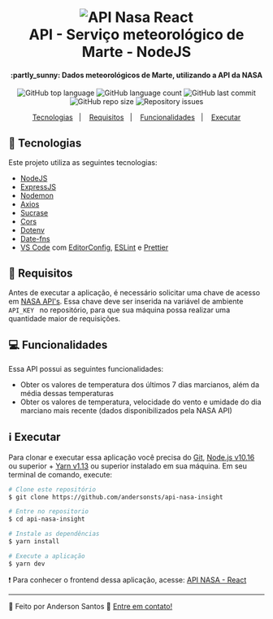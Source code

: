<h1 align="center">
    <img alt="API Nasa React" src="https://res.cloudinary.com/andersonsts/image/upload/v1584552735/marte_zax9q1.png" />
    <br />
    API - Serviço meteorológico de Marte - NodeJS
</h1>

<h4 align="center">
  :partly_sunny: Dados meteorológicos de Marte, utilizando a API da NASA
</h4>

<p align="center">
  <img alt="GitHub top language" src="https://img.shields.io/github/languages/top/andersonsts/api-nasa-insight">

  <img alt="GitHub language count" src="https://img.shields.io/github/languages/count/andersonsts/api-nasa-insight">

  <img alt="GitHub last commit" src="https://img.shields.io/github/last-commit/andersonsts/api-nasa-insight">

  <img alt="GitHub repo size" src="https://img.shields.io/github/repo-size/andersonsts/api-nasa-insight">

  <img alt="Repository issues" src="https://img.shields.io/github/issues/andersonsts/api-nasa-insight">
</p>

<p align="center">
  <a href="#rocket-tecnologias">Tecnologias</a>&nbsp;&nbsp;&nbsp;|&nbsp;&nbsp;&nbsp;
  <a href="#key-requisitos">Requisitos</a>&nbsp;&nbsp;&nbsp;|&nbsp;&nbsp;&nbsp;
  <a href="#computer-funcionalidades">Funcionalidades</a>&nbsp;&nbsp;&nbsp;|&nbsp;&nbsp;&nbsp;
  <a href="#information_source-executar">Executar</a>
</p>

## :rocket: Tecnologias

Este projeto utiliza as seguintes tecnologias:

-  [NodeJS](https://nodejs.org/en/)
-  [ExpressJS](https://expressjs.com/)
-  [Nodemon](https://nodemon.io/)
-  [Axios](https://github.com/axios/axios)
-  [Sucrase](https://github.com/alangpierce/sucrase)
-  [Cors](https://github.com/expressjs/cors)
-  [Dotenv](https://www.npmjs.com/package/dotenv)
-  [Date-fns](https://date-fns.org/)
-  [VS Code][vc] com [EditorConfig][vceditconfig], [ESLint][vceslint] e [Prettier](https://github.com/prettier/prettier-eslint)

## :key: Requisitos
Antes de executar a aplicação, é necessário solicitar uma chave de acesso em [NASA API's](https://api.nasa.gov/). Essa chave deve ser inserida na variável de ambiente ```API_KEY ``` no repositório, para que sua máquina possa realizar uma quantidade maior de requisições.

## :computer: Funcionalidades
Essa API possui as seguintes funcionalidades:

- Obter os valores de temperatura dos últimos 7 dias marcianos, além da média dessas temperaturas
- Obter os valores de temperatura, velocidade do vento e umidade do dia marciano mais recente (dados disponibilizados pela NASA API)

## :information_source: Executar

Para clonar e executar essa aplicação você precisa do [Git](https://git-scm.com), [Node.js v10.16][nodejs] ou superior + [Yarn v1.13][yarn] ou superior instalado em sua máquina. Em seu terminal de comando, execute:

```bash
# Clone este repositório
$ git clone https://github.com/andersonsts/api-nasa-insight

# Entre no repositorio
$ cd api-nasa-insight

# Instale as dependências
$ yarn install

# Execute a aplicação
$ yarn dev
```

:exclamation: Para conhecer o frontend dessa aplicação, acesse: [API NASA - React](https://github.com/andersonsts/nasa-insight-react)

---

:rocket: Feito por Anderson Santos :wave: [Entre em contato!](https://www.linkedin.com/in/andersonst-dev)


[nodejs]: https://nodejs.org/
[yarn]: https://yarnpkg.com/
[vc]: https://code.visualstudio.com/
[vceditconfig]: https://marketplace.visualstudio.com/items?itemName=EditorConfig.EditorConfig
[vceslint]: https://marketplace.visualstudio.com/items?itemName=dbaeumer.vscode-eslint




